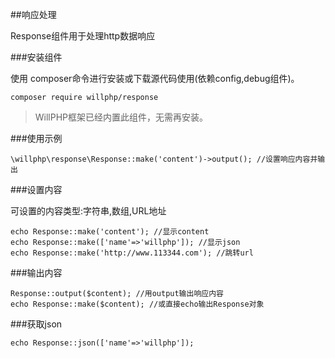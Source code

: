 ##响应处理

Response组件用于处理http数据响应

###安装组件

使用 composer命令进行安装或下载源代码使用(依赖config,debug组件)。

    composer require willphp/response

>WillPHP框架已经内置此组件，无需再安装。

###使用示例

    \willphp\response\Response::make('content')->output(); //设置响应内容并输出

###设置内容

可设置的内容类型:字符串,数组,URL地址

    echo Response::make('content'); //显示content 
    echo Response::make(['name'=>'willphp']); //显示json
    echo Response::make('http://www.113344.com'); //跳转url 	 

###输出内容

    Response::output($content); //用output输出响应内容
    echo Response::make($content); //或直接echo输出Response对象

###获取json

	echo Response::json(['name'=>'willphp']); 
